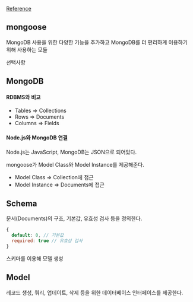 [Reference](https://www.inflearn.com/course/%EB%94%B0%EB%9D%BC%ED%95%98%EB%A9%B0-%EB%B0%B0%EC%9A%B0%EB%8A%94-tdd#)

## mongoose

MongoDB 사용을 위한 다양한 기능을 추가하고 MongoDB를 더 편리하게 이용하기 위해 사용하는 모듈

선택사항

## MongoDB

#### RDBMS와 비교
- Tables => Collections
- Rows => Documents
- Columns => Fields

#### Node.js와 MongoDB 연결

Node.js는 JavaScript, MongoDB는 JSON으로 되어있다.

mongoose가 Model Class와 Model Instance를 제공해준다.

- Model Class => Collection에 접근
- Model Instance => Documents에 접근

## Schema

문서(Documents)의 구조, 기본값, 유효성 검사 등을 정의한다.

```js
{
  default: 0, // 기본값
  required: true // 유효성 검사
}
```

스키마를 이용해 모델 생성

## Model

레코드 생성, 쿼리, 업데이트, 삭제 등을 위한 데이터베이스 인터페이스를 제공한다.

